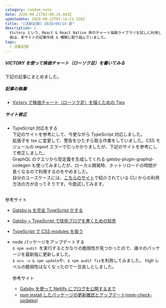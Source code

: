 ```yaml
---
category: random_note
date: 2020-09-21T02:09:14.683Z
updatedate: 2020-09-22T03:14:23.158Z
title: "[活動記録] 2020/09/14 週"
description: |-
  Victory という、React & React Native 用のチャート描画ライブラリを試しに利用してみました。
  後は、本サイトの記事作成 & 構築に取り組んでいました。
tags:
  - 活動記録
---
```

##### VICTORY を使って株価チャート（ローソク足）を書いてみる

下記の記事にまとめました。

##### 記事の執筆

- [Victory で株価チャート（ローソク足）を描くための Tips](/tech/2020-09-21-victory-で株価チャート（ローソク足）を描くための-tips)

##### サイト修正

- TypeScript 対応をする  
  下記のサイトを参考にして、今更ながら TypeScript 対応しました。  
  拡張子を tsx に変更して、警告をひたすら取る作業をしていました。CSS モジュールの import エラーで引っかかりましたが、下記のサイトを参考にして修正しました。  
  GraphQL のクエリから型定義を生成してくれる gatsby-plugin-graphql-codegen も使ってみましたが、ローカル開発時、ホットリロードの時間が長くなるので利用するのをやめました。  
  自分のユースケースには、[こちらのサイト](https://kumaaaaa.com/gatsby-graphql-code-generator/)で紹介されている CLI からの利用方法の方が合ってそうです。今度試してみます。  
<br>
参考サイト

  - [Gatsby.js を完全 TypeScript 化する](https://qiita.com/Takepepe/items/144209f860fbe4d5e9bb)
  - [Gatsby + TypeScript で技術ブログを書くための知見](https://blog.ojisan.io/1st-blog-stack)
  - [TypeScript で CSS modules を扱う](https://qiita.com/paranishian/items/bb02c91ec1004430e701)

- node パッケージをアップデートする  
  `$ npm audit `を実行するとかなりの脆弱性が見つかったので、諸々のパッケージを最新版に更新しました。  
  `$ ncu -u & npm update`や、`$ npm audit fix`を利用してみました。
  high レベルの脆弱性はなくなったので一旦良しとしました。  
  <br>
  参考サイト
  - [Gatsby を使って Netlify にブログを公開するまで](https://qiita.com/akase244/items/a2a3f9c1c983068ac064)
  - [npm install したパッケージの更新確認とアップデート(npm-check-updates)](https://dackdive.hateblo.jp/entry/2016/10/10/095800)
